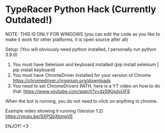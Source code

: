 # TypeRacer Python Hack (Currently Outdated!)

NOTE: THIS IS ONLY FOR WINDOWS
(you can edit the code as you like to make it work for other platforms, it is open source after all)

Setup:
(You will obviously need python installed, I personally run python 3.9.0)
1. You must have Selenium and keyboard installed (pip install selenium | pip install keyboard) 
2. You must have ChromeDriver installed for your version of Chrome https://chromedriver.chromium.org/downloads
3. You need to set ChromeDrivers PATH, here is a YT video on how to do that: https://www.youtube.com/watch?v=dz59GsdvUF8

When the bot is running, you do not need to click on anything in chrome.

Example video showing it running (Version 1.2)
https://youtu.be/SXPQbXbmpVE

ENJOY! <3
